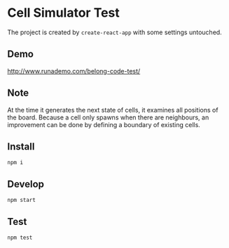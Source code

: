 # Cell Simulator Test

The project is created by `create-react-app` with some settings untouched.

## Demo

http://www.runademo.com/belong-code-test/

## Note
At the time it generates the next state of cells, it examines all positions of the board. Because a cell only spawns when there are neighbours, an improvement can be done by defining a boundary of existing cells.

## Install
```
npm i
```

## Develop
```
npm start
```

## Test
```
npm test
```